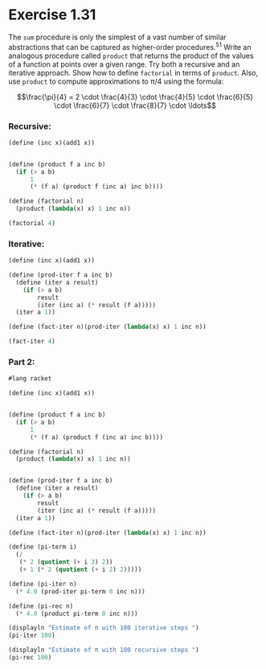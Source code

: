# Exercise 1.31
The `sum` procedure is only the simplest of a vast number of similar abstractions that can be captured as higher-order procedures.<sup>51</sup> Write an analogous procedure called `product` that returns the product of the values of a function at points over a given range. Try both a recursive and an iterative approach. Show how to define `factorial` in terms of `product`. Also, use `product` to compute approximations to π/4 using the formula:

$$\frac{\pi}{4} = 2 \cdot \frac{4}{3} \cdot \frac{4}{5} \cdot \frac{6}{5} \cdot \frac{6}{7} \cdot \frac{8}{7} \cdot \ldots$$

### Recursive:
```scheme
(define (inc x)(add1 x))


(define (product f a inc b)
  (if (> a b)
      1
      (* (f a) (product f (inc a) inc b))))

(define (factorial n)
  (product (lambda(x) x) 1 inc n))

(factorial 4)

```

### Iterative:
```scheme
(define (inc x)(add1 x))

(define (prod-iter f a inc b)
  (define (iter a result)
    (if (> a b)
        result
        (iter (inc a) (* result (f a)))))
  (iter a 1))

(define (fact-iter n)(prod-iter (lambda(x) x) 1 inc n))

(fact-iter 4)

```

### Part 2:
```scheme
#lang racket

(define (inc x)(add1 x))


(define (product f a inc b)
  (if (> a b)
      1
      (* (f a) (product f (inc a) inc b))))

(define (factorial n)
  (product (lambda(x) x) 1 inc n))


(define (prod-iter f a inc b)
  (define (iter a result)
    (if (> a b)
        result
        (iter (inc a) (* result (f a)))))
  (iter a 1))

(define (fact-iter n)(prod-iter (lambda(x) x) 1 inc n))

(define (pi-term i)
  (/
   (* 2 (quotient (+ i 3) 2))
   (+ 1 (* 2 (quotient (+ i 2) 2)))))

(define (pi-iter n)
  (* 4.0 (prod-iter pi-term 0 inc n)))

(define (pi-rec n)
  (* 4.0 (product pi-term 0 inc n)))

(displayln "Estimate of π with 100 iterative steps ")
(pi-iter 100)

(displayln "Estimate of π with 100 recursive steps ")
(pi-rec 100)


```